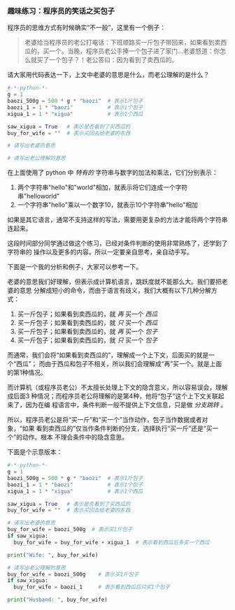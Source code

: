 ### 趣味练习：程序员的笑话之买包子

程序员的思维方式有时候确实“不一般”，这里有一个例子：

> 老婆给当程序员的老公打电话：下班顺路买一斤包子带回来，如果看到卖西瓜的，买一个。当晚，程序员老公手捧一个包子进了家门…老婆怒道：你怎么就买了一个包子？！老公答曰：因为看到了卖西瓜的。

请大家用代码表达一下，上文中老婆的意思是什么，而老公理解的是什么？

```py
#-*-python-*-
g = 1
baozi_500g = 500 * g * "baozi"  # 表示1斤包子
baozi_1 = 1 * "baozi"           # 表示1个包子
xigua_1 = 1 * "xigua"           # 表示1个西瓜

saw_xigua = True   # 表示是否看到了买西瓜的
buy_for_wife = ""  # 表示买回去给老婆的东西

# 请写出老婆的意思

# 请写出老公理解的意思

```

在上面使用了 python 中 *特有的* 字符串与数字的加法和乘法，它们分别表示：

1. 两个字符串"hello"和"world"相加，就表示将它们连成一个字符串"helloworld"
2. 一个字符串"hello"乘以一个数字10，就表示10个字符串"hello"相加

如果是其它语言，通常不支持这样的写法，需要用更复杂的方法才能将两个字符串连起来。


这段时间部分同学通过做这个练习，已经对条件判断的使用非常熟练了，还学到了字符串的
操作以及更多的内容。所以一定要亲自思考，亲自动手写。

下面是一个我的分析和例子，大家可以参考一下。

老婆的意思我们好理解，但表示成计算机语言，跳跃度就不能那么大。我们要把老婆的意思
分解成短小的命令，而由于语言有歧义，我们大概有以下几种分解方式：

1. 买一斤包子；如果看到卖西瓜的，就 *再* 买一个 *西瓜*
2. 买一斤包子；如果看到卖西瓜的，就 *只* 买一个 *西瓜*
3. 买一斤包子；如果看到卖西瓜的，就 *再* 买一个 *包子*
4. 买一斤包子；如果看到卖西瓜的，就 *只* 买一个 *包子*

而通常，我们会将“如果看到卖西瓜的”，理解成一个上下文，后面买的就是一个“西瓜”；
而由于西瓜和包子不相关，所以我们会理解成“再”买一个。就是上面的第1种情况。

而计算机（或程序员老公）不太擅长处理上下文的隐含意义，所以容易误会，理解成后面3
种情况；而程序员老公将理解的是第4种，他将“包子”这个上下文关联起来了，因为在编
程语言中，条件判断一般不提供上下文信息，只是做 *分支跳转* 。

所以，程序员老公是将“买一斤”和“买一个”当作动作，包子当作数据或者对象，“如果
看到卖西瓜的”仅当作条件判断的分支，选择执行“买一斤”还是“买一个”的动作。根本
不理会条件中的隐含意思。


下面是个示意版本：

```py
#-*-python-*-
g = 1
baozi_500g = 500 * g * "baozi"  # 表示1斤包子
baozi_1 = 1 * "baozi"           # 表示1个包子
xigua_1 = 1 * "xigua"           # 表示1个西瓜

saw_xigua = True   # 表示是否看到了买西瓜的
buy_for_wife = ""  # 表示买回去给老婆的东西

# 请写出老婆的意思
buy_for_wife = baozi_500g  # 表示买1斤包子
if saw_xigua:
  buy_for_wife = buy_for_wife + xigua_1  # 表示看到西瓜后多买一个西瓜

print("Wife: ", buy_for_wife)

# 请写出老公理解的意思
buy_for_wife = baozi_500g    # 表示买1斤包子
if saw_xigua:
  buy_for_wife = baozi_1     # 表示看到西瓜后只买1个包子

print("Husband: ", buy_for_wife)

```

